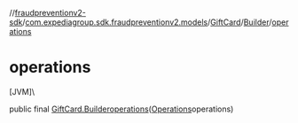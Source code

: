 //[fraudpreventionv2-sdk](../../../../index.md)/[com.expediagroup.sdk.fraudpreventionv2.models](../../index.md)/[GiftCard](../index.md)/[Builder](index.md)/[operations](operations.md)

# operations

[JVM]\

public final [GiftCard.Builder](index.md)[operations](operations.md)([Operations](../../-operations/index.md)operations)

